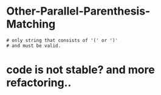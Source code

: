 # Other-Parallel-Parenthesis-Matching
    # only string that consists of '(' or ')'
    # and must be valid.
# code is not stable? and more refactoring..
